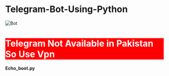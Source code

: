 # Telegram-Bot-Using-Python


<img src="https://fiverr-res.cloudinary.com/images/t_main1,q_auto,f_auto/gigs/104091794/original/bf7b9db97edc4280295f3286e31fadbb016f3466/write-telegram-bots-for-you.png" alt="Bot">


<div style="background-color:red">
  <h1 style="color:white">Telegram Not Available in Pakistan So Use Vpn</h1>
</div>


<strong> Echo_boot.py <strong>
